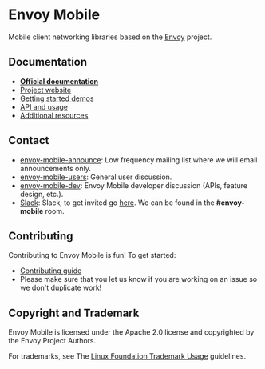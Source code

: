 # Envoy Mobile

Mobile client networking libraries based on the [Envoy](https://www.envoyproxy.io) project.

## Documentation

- **[Official documentation](https://envoy-mobile.github.io/docs/envoy-mobile/latest/index.html)**
- [Project website](https://envoy-mobile.github.io)
- [Getting started demos](https://envoy-mobile.github.io/docs/envoy-mobile/latest/start/start.html)
- [API and usage](https://envoy-mobile.github.io/docs/envoy-mobile/latest/api/api.html)
- [Additional resources](https://envoy-mobile.github.io/docs/envoy-mobile/latest/intro/additional_resources.html)

## Contact

* [envoy-mobile-announce](https://groups.google.com/forum/#!forum/envoy-mobile-announce): Low
  frequency mailing list where we will email announcements only.
* [envoy-mobile-users](https://groups.google.com/forum/#!forum/envoy-mobile-users): General user
  discussion.
* [envoy-mobile-dev](https://groups.google.com/forum/#!forum/envoy-mobile-dev): Envoy Mobile
  developer discussion (APIs, feature design, etc.).
* [Slack](https://envoyproxy.slack.com): Slack, to get invited go
  [here](https://envoyslack.cncf.io). We can be found in the **#envoy-mobile** room.

## Contributing

Contributing to Envoy Mobile is fun! To get started:

* [Contributing guide](CONTRIBUTING.md)
* Please make sure that you let us know if you are working on an issue so we don't duplicate work!

## Copyright and Trademark

Envoy Mobile is licensed under the Apache 2.0 license and copyrighted by the Envoy Project Authors.

For trademarks, see The [Linux Foundation Trademark Usage](https://www.linuxfoundation.org/trademark-usage/) guidelines.
